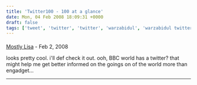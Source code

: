 ```yaml
---
title: 'Twitter100 - 100 at a glance'
date: Mon, 04 Feb 2008 18:09:31 +0000
draft: false
tags: ['tweet', 'twitter', 'twitter', 'warzabidul', 'warzabidul twitter100']
---
```



#### 
[Mostly Lisa](http://mostlylisa.com "mostlylisa@gmail.com") - <time datetime="2008-02-05 02:20:48">Feb 2, 2008</time>

looks pretty cool. i'll def check it out. ooh, BBC world has a twitter? that might help me get better informed on the goings on of the world more than engadget...
<hr />
